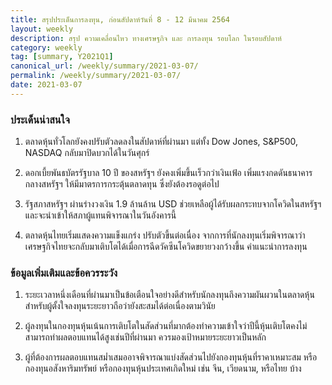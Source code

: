 ```yaml
---
title: สรุปประเด็นการลงทุน, ก่อนสัปดาห์วันที่ 8 - 12 มีนาคม 2564
layout: weekly
description: สรุป ความเคลื่อนไหว ทางเศรษฐกิจ และ การลงทุน รอบโลก ในรอบสัปดาห์
category: weekly
tag: [summary, Y2021Q1]
canonical_url: /weekly/summary/2021-03-07/
permalink: /weekly/summary/2021-03-07/
date: 2021-03-07
---
```


### ประเด็นน่าสนใจ

1. ตลาดหุ้นทั่วโลกยังคงปรับตัวลดลงในสัปดาห์ที่ผ่านมา แต่ทั้ง Dow Jones, S&P500, NASDAQ กลับมาปิดบวกได้ในวันศุกร์ 

2. ดอกเบี้ยพันธบัตรรัฐบาล 10 ปี ของสหรัฐฯ ยังคงเพิ่มขึ้นเร็วกว่าเงินเฟ้อ เพิ่มแรงกดดันธนาคารกลางสหรัฐฯ ให้มีมาตรการกระตุ้นตลาดทุน ซึ่งยังต้องรอดูต่อไป

3. รัฐสภาสหรัฐฯ ผ่านร่างวงเงิน 1.9 ล้านล้าน USD ช่วยเหลือผู้ได้รับผลกระทบจากโควิดในสหรัฐฯ และจะนำเข้าให้สภาผู้แทนพิจารณาในวันอังคารนี้

4. ตลาดหุ้นไทยเริ่มแสดงความแข็งแกร่ง ปรับตัวขี้นต่อเนื่อง จากการที่นักลงทุนเริ่มพิจารณาว่าเศรษฐกิจไทยจะกลับมาเติบโตได้เมื่อการฉีดวัคซีนโควิดขยายวงกว้างขึ้น
คำแนะนำการลงทุน

### ข้อมูลเพิ่มเติมและข้อควรระวัง

1. ระยะเวลาหนึ่งเดือนที่ผ่านมาเป็นข้อเตือนใจอย่างดีสำหรับนักลงทุนถึงความผันผวนในตลาดหุ้น สำหรับผู้ตั้งใจลงทุนระยะยาวถือว่ายังสะสมได้ต่อเนื่องตามวินัย 

2. ผู้ลงทุนในกองทุนหุ้นเน้นการเติบโตในสัดส่วนที่มากต้องทำความเข้าใจว่าปีนี้หุ้นเติบโตคงไม่สามารถทำผลตอบแทนได้สูงเช่นปีที่ผ่านมา ควรมองเป้าหมายระยะยาวเป็นหลัก 

3. ผู้ที่ต้องการผลตอบแทนสม่ำเสมออาจพิจารณาแบ่งสัดส่วนไปยังกองทุนหุ้นที่ราคาเหมาะสม หรือกองทุนอสังหาริมทรัพย์ หรือกองทุนหุ้นประเทศเกิดใหม่ เช่น จีน, เวียดนาม, หรือไทย บ้าง
